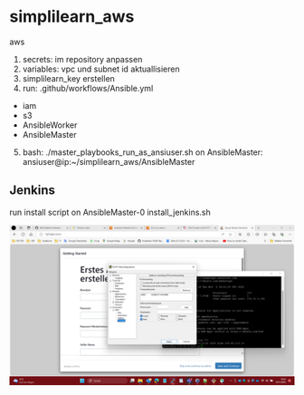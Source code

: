 # simplilearn_aws
aws

1. secrets: im repository anpassen
2. variables: vpc und subnet id aktuallisieren
3. simplilearn_key erstellen
4. run: .github/workflows/Ansible.yml
- iam
- s3
- AnsibleWorker
- AnsibleMaster

5. bash: ./master_playbooks_run_as_ansiuser.sh
on AnsibleMaster:
ansiuser@ip:~/simplilearn_aws/AnsibleMaster

## Jenkins
run install script on AnsibleMaster-0
install_jenkins.sh

![1](./jenkins_on_aws_gui_ssh_tunnel_to_lolocalhost_port_8081.png)
